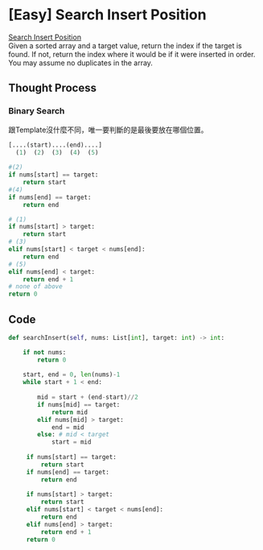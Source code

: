 # \[Easy\] Search Insert Position

[Search Insert Position](https://leetcode.com/problems/search-insert-position/)  
Given a sorted array and a target value, return the index if the target is found. If not, return the index where it would be if it were inserted in order.  
You may assume no duplicates in the array.

## Thought Process

### Binary Search

跟Template沒什麼不同，唯一要判斷的是最後要放在哪個位置。

```python
[....(start)....(end)....]
  (1)  (2)  (3)  (4)  (5)
   
#(2)
if nums[start] == target:
    return start
#(4)
if nums[end] == target:
    return end

# (1)
if nums[start] > target:
    return start
# (3)
elif nums[start] < target < nums[end]:
    return end
# (5)
elif nums[end] < target:
    return end + 1
# none of above
return 0
```

## Code

```python
def searchInsert(self, nums: List[int], target: int) -> int:

    if not nums:
        return 0
        
    start, end = 0, len(nums)-1
    while start + 1 < end:
        
        mid = start + (end-start)//2
        if nums[mid] == target:
            return mid
        elif nums[mid] > target:
            end = mid
        else: # mid < target
            start = mid
     
     if nums[start] == target:
         return start
     if nums[end] == target:
         return end
     
     if nums[start] > target:
         return start
     elif nums[start] < target < nums[end]:
         return end
     elif nums[end] > target:
         return end + 1
     return 0 
```

